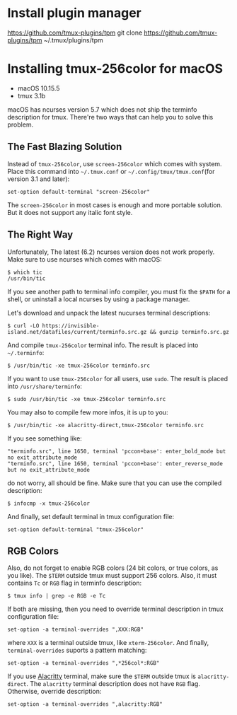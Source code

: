 # Install plugin manager
https://github.com/tmux-plugins/tpm
git clone https://github.com/tmux-plugins/tpm ~/.tmux/plugins/tpm

# Installing tmux-256color for macOS

* macOS 10.15.5
* tmux 3.1b

macOS has ncurses version 5.7 which does not ship the terminfo description for tmux.  There're two ways that can help you to solve this problem.

## The Fast Blazing Solution

Instead of `tmux-256color`, use `screen-256color` which comes with system.  Place this command into `~/.tmux.conf` or `~/.config/tmux/tmux.conf`(for version 3.1 and later):

```
set-option default-terminal "screen-256color"
```

The `screen-256color` in most cases is enough and more portable solution.  But it does not support any italic font style.

## The Right Way

Unfortunately, The latest (6.2) ncurses version does not work properly.  Make sure to use ncurses which comes with macOS:  

```
$ which tic
/usr/bin/tic
```

If you see another path to terminal info compiler, you must fix the `$PATH` for a shell, or uninstall a local ncurses by using a package manager.

Let's download and unpack the latest nucurses terminal descriptions:

```
$ curl -LO https://invisible-island.net/datafiles/current/terminfo.src.gz && gunzip terminfo.src.gz
```

And compile `tmux-256color` terminal info.  The result is placed into `~/.terminfo`:

```
$ /usr/bin/tic -xe tmux-256color terminfo.src
```

If you want to use `tmux-256color` for all users, use `sudo`.  The result is placed into `/usr/share/terminfo`:

```
$ sudo /usr/bin/tic -xe tmux-256color terminfo.src
```

You may also to compile few more infos, it is up to you: 

```
$ /usr/bin/tic -xe alacritty-direct,tmux-256color terminfo.src
```

If you see something like:

```
"terminfo.src", line 1650, terminal 'pccon+base': enter_bold_mode but no exit_attribute_mode
"terminfo.src", line 1650, terminal 'pccon+base': enter_reverse_mode but no exit_attribute_mode
```

do not worry, all should be fine.  Make sure that you can use the compiled description:

```
$ infocmp -x tmux-256color
```

And finally, set default terminal in tmux configuration file:

```
set-option default-terminal "tmux-256color"
```

## RGB Colors

Also, do not forget to enable RGB colors (24 bit colors, or true colors, as you like).  The `$TERM` outside tmux must support 256 colors.  Also, it must contains `Tc` or `RGB` flag in terminfo description:

```
$ tmux info | grep -e RGB -e Tc
```

If both are missing, then you need to override terminal description in tmux configuration file:

```
set-option -a terminal-overrides ",XXX:RGB"
```

where `XXX` is a terminal outside tmux, like `xterm-256color`.  And finally, `terminal-overrides` suports a pattern matching:

```
set-option -a terminal-overrides ",*256col*:RGB"
```

If you use [Alacritty](https://github.com/jwilm/alacritty) terminal, make sure the `$TERM` outside tmux is `alacritty-direct`.  The `alacritty` terminal description does not have `RGB` flag.  Otherwise, override description:

```
set-option -a terminal-overrides ",alacritty:RGB"
```
